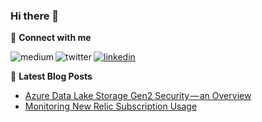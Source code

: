 ### Hi there 👋

<!--
- 🔭 I’m currently working on ...
- 🌱 I’m currently learning ...
- 👯 I’m looking to collaborate on ...
- 🤔 I’m looking for help with ...
- 💬 Ask me about ...
- 📫 How to reach me: ...
- 😄 Pronouns: ...
- ⚡ Fun fact: ...
-->

💬  **Connect with me**

[<img align="left" alt="medium" src="https://img.shields.io/badge/medium-%2312100E.svg?&style=for-the-badge&logo=medium&logoColor=white" />](https://martin-st.medium.com/)
[<img algin="left" alt="linkedin" src="https://img.shields.io/badge/linkedin-%230077B5.svg?&style=for-the-badge&logo=linkedin&logoColor=white" />](https://www.linkedin.com/in/martinstapel)
[<img align="left" alt="twitter" src="https://img.shields.io/badge/twitter-%231DA1F2.svg?&style=for-the-badge&logo=twitter&logoColor=white" />](https://twitter.com/thebatch)


📕 **Latest Blog Posts**
<!-- BLOG-POST-LIST:START -->
- [Azure Data Lake Storage Gen2 Security — an Overview](https://blog.dasburo.com/azure-data-lake-storage-gen2-security-an-overview-a8e277aac375?source=rss-fb55417b594b------2)
- [Monitoring New Relic Subscription Usage](https://blog.dasburo.com/monitoring-new-relic-subscription-usage-54de3b6132ed?source=rss-fb55417b594b------2)
<!-- BLOG-POST-LIST:END -->
